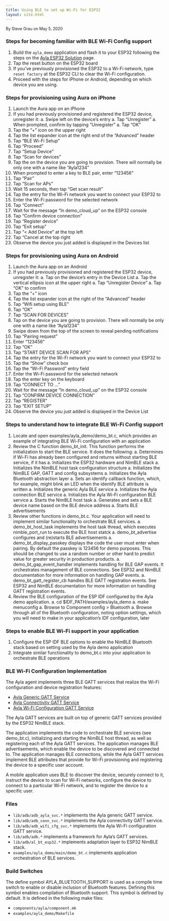 ```yaml
---
title: Using BLE to set up Wi-Fi for ESP32
layout: site.html
---
```


<span style="font-size:90%;">By Steve Grau on May 5, 2020</span>

### Steps for becoming familiar with BLE Wi-Fi Config support

1. Build the `ayla_demo` application and flash it to your ESP32 following the steps on the [Ayla ESP32 Solution](/edge-solutions/ayla-esp32-solution) page.
1. Tap the reset button on the ESP32 board
1. If you’ve previously provisioned the ESP32 to a Wi-Fi network, type `reset factory` at the ESP32 CLI to clear the Wi-Fi configuration.
1. Proceed with the steps for iPhone or Android, depending on which device you are using.

### Steps for provisioning using Aura on iPhone

1. Launch the Aura app on an iPhone
1. If you had previously provisioned and registered the ESP32 device, unregister it:
a. Swipe left on the device’s entry
a. Tap “Unregister”
a. When prompted, confirm by tapping “Unregister”
a. Tap “OK”
1. Tap the “+” icon on the upper right
1. Tap the list expander icon at the right end of the “Advanced” header
1. Tap “BLE Wi-Fi Setup”
1. Tap “Proceed”
1. Tap “Setup Device”
1. Tap “Scan for devices”
1. Tap the on the device you are going to provision. There will normally be only one with a name like “Ayla1234”
1. When prompted to enter a key to BLE pair, enter “123456”
1. Tap “Pair”
1. Tap “Scan for APs”
1. Wait 15 seconds, then tap “Get scan result”
1. Tap the entry for the Wi-Fi network you want to connect your ESP32 to
1. Enter the Wi-Fi password for the selected network
1. Tap “Connect”
1. Wait for the message “In demo_cloud_up” on the ESP32 console
1. Tap “Confirm device connection”
1. Tap “Register device”
1. Tap “Exit setup”
1. Tap “< Add Device” at the top left
1. Tap “Cancel at the top right
1. Observe the device you just added is displayed in the Devices list

### Steps for provisioning using Aura on Android

1. Launch the Aura app on an Android
1. If you had previously provisioned and registered the ESP32 device, unregister it:
a. Tap on the device’s entry in the Device List
a. Tap the vertical ellipsis icon at the upper right
a. Tap “Unregister Device”
a. Tap “OK” to confirm
1. Tap the “+” icon
1. Tap the list expander icon at the right of the “Advanced” header
1. Tap “Wifi setup using BLE”
1. Tap “OK”
1. Tap “SCAN FOR DEVICES”
1. Tap on the device you are going to provision. There will normally be only one with a name like “Ayla1234”
1. Swipe down from the top of the screen to reveal pending notifications
1. Tap “Pairing request”
1. Enter “123456”
1. Tap “OK”
1. Tap “START DEVICE SCAN FOR APS”
1. Tap the entry for the Wi-Fi network you want to connect your ESP32 to
1. Tap the “Show” check box
1. Tap the “Wi-Fi Password” entry field
1. Enter the Wi-Fi password for the selected network
1. Tap the enter key on the keyboard
1. Tap “CONNECT TO …”
1. Wait for the message “In demo_cloud_up” on the ESP32 console
1. Tap “CONFIRM DEVICE CONNECTION”
1. Tap “REGISTER”
1. Tap “EXIT SETUP”
1. Observe the device you just added is displayed in the Device List

### Steps to understand how to integrate BLE Wi-Fi Config support

1. Locate and open examples/ayla_demo/demo_bt.c, which provides an example of integrating BLE Wi-Fi configuration with an application
1. Review the C function demo_bt_init. This function performs the initialization to start the BLE service. It does the following:
a. Determines if Wi-Fi has already been configured and returns without starting BLE service, if it has
a. Initializes the ESP32 hardware and NimBLE stack
a. Initializes the NimBLE host task configuration structure
a. Initializes the NimBLE GAP, GATT and config subsystems
a. Initializes the Ayla Bluetooth abstraction layer
a. Sets an identify callback function, which, for example, might blink an LED when the identify BLE attribute is written
a. Initializes the generic Ayla BLE service
a. Initializes the Ayla connection BLE service
a. Initializes the Ayla Wi-Fi configuration BLE service
a. Starts the NimBLE host task
a. Generates and sets a BLE device name based on the BLE device address
a. Starts BLE advertisements
1. Review other functions in demo_bt.c. Your application will need to implement similar functionality to orchestrate BLE services.
a. demo_bt_host_task implements the host task thread, which executes nimble_port_run to execute the BLE host statck
a. demo_bt_advertise configures and (re)starts BLE advertisements
a. demo_bt_display_passkey displays the code the user must enter when pairing. By default the passkey is 123456 for demo purposes. This should be changed to use a random number or other hard to predict value for greater security in production products.
a. demo_bt_gap_event_handler implements handling for BLE GAP events. It orchestrates management of BLE connections. See ESP32 and NimBLE documentation for more information on handling GAP events.
a. demo_bt_gatt_register_cb handles BLE GATT registration events. See ESP32 and NimBLE documentation for more information on handling GATT registration events.
1. Review the BLE configuration of the ESP IDF configured by the Ayla demo application.
a. cd $IDF_PATH/examples/ayla_demo
a. make menuconfig
a. Browse to Component config > Bluetooth
a. Browse through all of the Bluetooth configuration, noting option settings, which you will need to make in your application’s IDF configuration, later

### Steps to enable BLE Wi-Fi support in your application

1. Configure the ESP IDF BLE options to enable the NimBLE Bluetooth stack based on setting used by the Ayla demo application
1. Integrate similar functionality to demo_bt.c into your application to orchestrate BLE operations

### BLE Wi-Fi Configuration Implementation

The Ayla agent implements three BLE GATT services that realize the Wi-Fi configuration and device registration features:

* [Ayla Generic GATT Service](https://docs.aylanetworks.com/archive/ayla-generic-gatt-service-guide)
* [Ayla Connectivity GATT Service](https://docs.aylanetworks.com/archive/ayla-connectivity-gatt-service)
* [Ayla Wi-Fi Configuration GATT Service](https://docs.aylanetworks.com/archive/wi-fi-configuration-gatt-service)

The Ayla GATT services are built on top of generic GATT services provided by the ESP32 NimBLE stack.

The application implements the code to orchestrate BLE services (see demo_bt.c), initializing and starting the NimBLE host thread, as well as registering each of the Ayla GATT services. The application manages BLE advertisements, which enable the device to be discovered and connected to. The application manages BLE connections, while the Ayla GATT services implement BLE attributes that provide for Wi-Fi provisioning and registering the device to a specific user account. 

A mobile application uses BLE to discover the device, securely connect to it, instruct the device to scan for Wi-Fi networks, configure the device to connect to a particular Wi-Fi network, and to register the device to a specific user.

### Files

* `lib/adb/adb_ayla_svc.*` implements the Ayla generic GATT service.
* `lib/adb/adb_conn_svc.*` implements the Ayla connectivity GATT service.
* `lib/adb/adb_wifi_cfg_svc.*` implements the Ayla Wi-Fi configuration GATT service.
* `lib/adb/adb.*` implements a framework for Ayla’s GATT services.
* `lib/adb/al_bt_esp32.*` implements adaptation layer to ESP32 NimBLE stack.
* `examples/ayla_demo/main/demo_bt.c` implements application orchestration of BLE services.

### Build Switches

The define symbol AYLA_BLUETOOTH_SUPPORT is used as a compile time switch to enable or disable inclusion of Bluetooth features. Defining this symbol enables compilation of Bluetooth support. This symbol is defined by default. It is defined in the following make files:

* `components/ayla/component.mk`
* `examples/ayla_demo/Makefile`